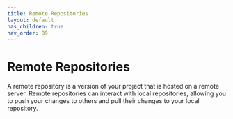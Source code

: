 ```yaml
---
title: Remote Repositories
layout: default
has_children: true
nav_order: 09
---
```


# Remote Repositories 

A remote repository is a version of your project that is hosted on a remote server.
Remote repositories can interact with local repositories, allowing you to push your
changes to others and pull their changes to your local repository.
